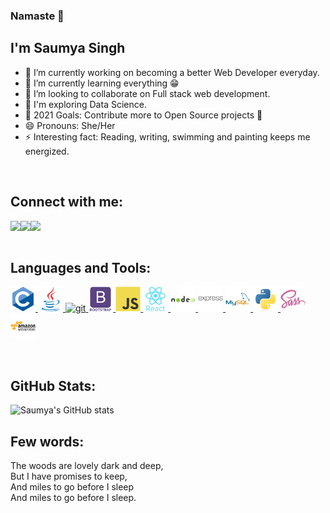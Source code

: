 ### Namaste 🙏

<!--
**ssaumyaa7/ssaumyaa7** is a ✨ _special_ ✨ repository because its `README.md` (this file) appears on your GitHub profile.
-->

## I'm Saumya Singh

- 🔭 I’m currently working on becoming a better Web Developer everyday. 
- 🌱 I’m currently learning everything 😁
- 👯 I’m looking to collaborate on Full stack web development.
- 🚀 I'm exploring Data Science.
- 🥅 2021 Goals: Contribute more to Open Source projects 👷
- 😄 Pronouns: She/Her
- ⚡ Interesting fact: Reading, writing, swimming and painting keeps me energized.
<br>

## Connect with me:

<a href="https://twitter.com/ssaumyaa_7" target="_blank"><img height="25" align="left" src="https://image.flaticon.com/icons/svg/2111/2111703.svg?raw=true"></a>
<a href="https://www.linkedin.com/in/ssaumyaa7/" target="_blank"><img height="25" align="left" src="https://image.flaticon.com/icons/svg/2111/2111465.svg?raw=true"></a>
<a href="https://www.hackerrank.com/ssaumyaa7" target="_blank"><img height="33" align="left" src="https://upload.wikimedia.org/wikipedia/commons/4/40/HackerRank_Icon-1000px.png"></a>

<!-- <a href="https://www.instagram.com/ssaumyaa_7/" target="_blank"><img height="25" align="left" src="https://upload.wikimedia.org/wikipedia/commons/thumb/e/e7/Instagram_logo_2016.svg/768px-Instagram_logo_2016.svg.png"></a> -->

<br>
<br>



## Languages and Tools:
<p align="left"> 
   <a href="https://www.cprogramming.com/" target="_blank"> <img src="https://raw.githubusercontent.com/devicons/devicon/master/icons/c/c-original.svg" alt="c" width="40" height="40"/> </a> 
   <a href="https://www.java.com" target="_blank"> <img src="https://raw.githubusercontent.com/devicons/devicon/master/icons/java/java-original.svg" alt="java" width="40" height="40"/> </a> 
   <a href="https://git-scm.com/" target="_blank"> <img src="https://www.vectorlogo.zone/logos/git-scm/git-scm-icon.svg" alt="git" width="40" height="40"/> </a> 
   <a href="https://getbootstrap.com" target="_blank"> <img src="https://raw.githubusercontent.com/devicons/devicon/master/icons/bootstrap/bootstrap-plain-wordmark.svg" alt="bootstrap" width="40" height="40"/> </a> 
    <a href="https://developer.mozilla.org/en-US/docs/Web/JavaScript" target="_blank"> <img src="https://raw.githubusercontent.com/devicons/devicon/master/icons/javascript/javascript-original.svg" alt="javascript" width="40" height="40"/> </a> 
    <a href="https://reactjs.org/" target="_blank"> <img src="https://raw.githubusercontent.com/devicons/devicon/master/icons/react/react-original-wordmark.svg" alt="react" width="40" height="40"/> </a> 
    <a href="https://nodejs.org" target="_blank"> <img src="https://raw.githubusercontent.com/devicons/devicon/master/icons/nodejs/nodejs-original-wordmark.svg" alt="nodejs" width="40" height="40"/> </a> 
    <a href="https://expressjs.com" target="_blank"> <img src="https://raw.githubusercontent.com/devicons/devicon/master/icons/express/express-original-wordmark.svg" alt="express" width="40" height="40"/> </a> 
    <a href="https://www.mysql.com/" target="_blank"> <img src="https://raw.githubusercontent.com/devicons/devicon/master/icons/mysql/mysql-original-wordmark.svg" alt="mysql" width="40" height="40"/> </a> 
    <a href="https://www.python.org" target="_blank"> <img src="https://raw.githubusercontent.com/devicons/devicon/master/icons/python/python-original.svg" alt="python" width="40" height="40"/> </a> 
    <a href="https://sass-lang.com" target="_blank"> <img src="https://raw.githubusercontent.com/devicons/devicon/master/icons/sass/sass-original.svg" alt="sass" width="40" height="40"/> </a> 
    <a href="https://aws.amazon.com" target="_blank"> <img src="https://raw.githubusercontent.com/devicons/devicon/master/icons/amazonwebservices/amazonwebservices-original-wordmark.svg" alt="aws" width="40" height="40"/> </a> 
 
</p>
<br>

## GitHub Stats:
![Saumya's GitHub stats](https://github-readme-stats.vercel.app/api?username=ssaumyaa7&hide=stars&show_icons=true&theme=default)
<br>

## Few words:
<p>
  The woods are lovely dark and deep,<br>
  But I have promises to keep,<br>
  And miles to go before I sleep<br>
  And miles to go before I sleep.<br>

</p>
<br>

